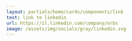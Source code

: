 ```yaml
---
layout: partials/home/cards/components/link
text: link to linkedin
url: https://il.linkedin.com/company/orbs
image: /assets/img/socials/gray/linkedin.svg
---
```

